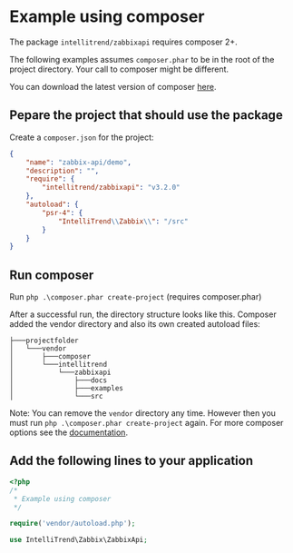 # Example using composer

The package `intellitrend/zabbixapi` requires composer 2+.

The following examples assumes `composer.phar` to be in the root of the project directory. Your call to composer might be different.

You can download the latest version of composer [here](https://getcomposer.org/download/).

## Pepare the project that should use the package

Create a `composer.json` for the project:

```json
{
    "name": "zabbix-api/demo",
    "description": "",
    "require": {
        "intellitrend/zabbixapi": "v3.2.0"
    },
    "autoload": {
        "psr-4": {
            "IntelliTrend\\Zabbix\\": "/src"
        }
    }
}
```

## Run composer

Run `php .\composer.phar create-project` (requires composer.phar)

After a successful run, the directory structure looks like this. Composer added the vendor directory and also its own created autoload files:

```text
├───projectfolder
│   └───vendor
│       ├───composer
│       └───intellitrend
│           └───zabbixapi
│               ├───docs
│               ├───examples
│               └───src
```

Note: You can remove the `vendor` directory any time. However then you must run `php .\composer.phar create-project` again. For more composer options see the [documentation](https://getcomposer.org/doc/).

## Add the following lines to your application

```php
<?php
/*
 * Example using composer
 */

require('vendor/autoload.php');

use IntelliTrend\Zabbix\ZabbixApi;
```
